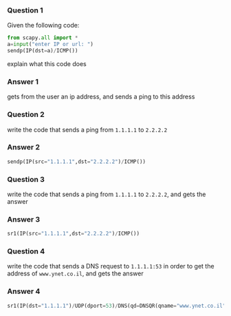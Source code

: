 
### Question 1
Given the following code:
```python
from scapy.all import *
a=input("enter IP or url: ")
sendp(IP(dst=a)/ICMP())
```
explain what this code does
### Answer 1
gets from the user an ip address, and sends a ping to this address

### Question 2
write the code that sends a ping from `1.1.1.1` to  `2.2.2.2`
### Answer 2
```python
sendp(IP(src="1.1.1.1",dst="2.2.2.2")/ICMP())
```

### Question 3
write the code that sends a ping from `1.1.1.1` to  `2.2.2.2`, and gets the answer
### Answer 3
```python
sr1(IP(src="1.1.1.1",dst="2.2.2.2")/ICMP())
```
### Question 4
write the code that sends a DNS request to `1.1.1.1:53` in order to get the address of `www.ynet.co.il`, and gets the answer
### Answer 4
```python
sr1(IP(dst="1.1.1.1")/UDP(dport=53)/DNS(qd=DNSQR(qname="www.ynet.co.il")))
```